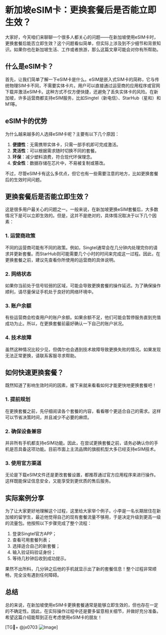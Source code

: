 # 新加坡eSIM卡：更换套餐后是否能立即生效？

大家好，今天咱们来聊聊一个很多人都关心的问题——在新加坡使用eSIM卡时，更换套餐后能否立即生效？这个问题看似简单，但实际上涉及到不少细节和背景知识。如果你也在新加坡生活、工作或者旅游，那么这篇文章可能会对你有所帮助。

## 什么是eSIM卡？

首先，让我们简单了解一下eSIM卡是什么。eSIM是嵌入式SIM卡的简称，它与传统物理SIM卡不同，不需要实体卡片。用户可以直接通过运营商的应用程序或官网下载并激活eSIM卡。这种方式不仅方便快捷，还避免了丢失实体卡的风险。在新加坡，许多运营商都支持eSIM服务，比如Singtel（新电信）、StarHub（星和）和M1等。

## eSIM卡的优势

为什么越来越多的人选择eSIM卡呢？主要有以下几个原因：

1. **便捷性**：无需携带实体卡，只需一部手机即可完成激活。
2. **灵活性**：可以根据需求随时切换不同的套餐。
3. **环保**：减少塑料浪费，符合现代环保理念。
4. **安全性**：数据存储在芯片中，不易被复制或篡改。

不过，尽管eSIM卡有这么多优点，但它也有一些需要注意的地方，比如更换套餐后的生效时间问题。

## 更换套餐后是否能立即生效？

这是很多用户最关心的问题之一。一般来说，在新加坡更换eSIM套餐后，大多数情况下是可以立即生效的。但是，这并不是绝对的，具体情况取决于以下几个因素：

### 1. **运营商政策**

不同的运营商可能有不同的政策。例如，Singtel通常会在几分钟内处理完你的请求并更新套餐。而StarHub则可能需要几个小时的时间来完成这一过程。因此，在更换套餐之前，建议先查看你所使用的运营商的具体说明。

### 2. **网络状态**

如果你当前处于信号较弱的区域，可能会导致更换套餐的操作延迟。为了确保操作顺利，请尽量保证手机处于良好的网络环境中。

### 3. **账户余额**

有些运营商会检查用户的账户余额。如果余额不足，他们可能会暂停服务直到充值成功为止。所以，在更换套餐前最好确认一下自己的账户状况。

### 4. **技术故障**

虽然这种情况比较少见，但偶尔也会遇到技术故障导致更换失败的情况。如果发现无法正常更换，请联系客服寻求帮助。

## 如何快速更换套餐？

既然知道了影响生效时间的因素，接下来就来看看如何才能更快地更换套餐吧！

### 1. 提前规划

在更换套餐之前，先仔细阅读各个套餐的内容，看看哪个更适合自己的需求。这样可以节省决策时间，并且减少不必要的麻烦。

### 2. 确保设备兼容

并非所有手机都支持eSIM功能。因此，在尝试更换套餐之前，请务必确认你的手机是否具备这项功能。目前市面上主流品牌的旗舰机型大多已经支持eSIM技术。

### 3. 使用官方渠道

无论是下载eSIM文件还是更改套餐设置，都推荐通过官方应用程序来进行操作。这样既能保证信息安全，又能享受到更优质的售后服务。

## 实际案例分享

为了让大家更好地理解这个过程，这里给大家举个例子。小李是一名长期居住在新加坡的留学生，最近他觉得自己的现有套餐流量不够用，于是决定升级到更高一级的流量包。他按照以下步骤完成了整个流程：

1. 登录Singtel官方APP；
2. 查看可用套餐列表；
3. 选择适合自己的新套餐；
4. 输入验证码验证身份；
5. 等待几秒钟后收到成功提示。

果然不出所料，几分钟之后他的手机就显示出了新的套餐信息！整个过程非常顺畅，完全没有遇到任何障碍。

## 总结

总的来说，在新加坡使用eSIM卡更换套餐通常是能够立即生效的，但也存在一定的不确定性。因此，在实际操作过程中还是要多留意相关细节，并做好充分准备。希望这篇介绍能帮到正在考虑使用eSIM卡的朋友！

[TG💪+ @jx0703 ![Image](https://github.com/user-attachments/assets/dbca1d08-cadb-493c-b0ec-ad6f7a83f270)]